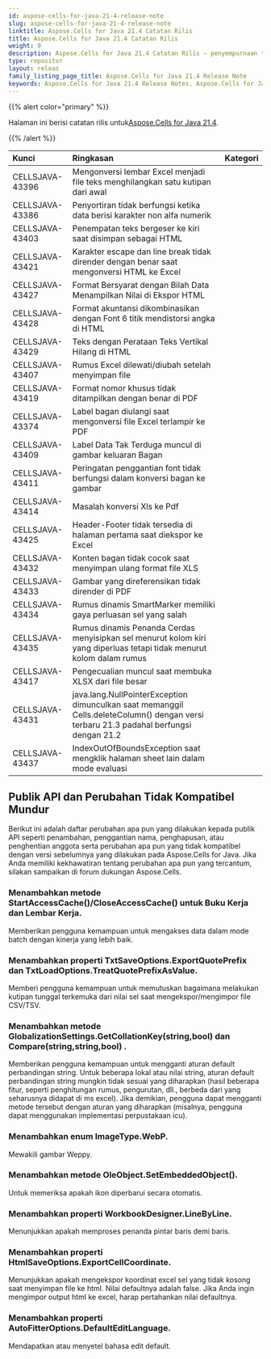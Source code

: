 ```yaml
---
id: aspose-cells-for-java-21-4-release-note
slug: aspose-cells-for-java-21-4-release-note
linktitle: Aspose.Cells for Java 21.4 Catatan Rilis
title: Aspose.Cells for Java 21.4 Catatan Rilis
weight: 9
description: Aspose.Cells for Java 21.4 Catatan Rilis – penyempurnaan terbaru, fitur baru, dan perbaikan
type: repositor
layout: releas
family_listing_page_title: Aspose.Cells for Java 21.4 Release Note
keywords: Aspose.Cells for Java 21.4 Release Notes, Aspose.Cells for Java 21.4 updates and fixe
---
```

{{% alert color="primary" %}}

 Halaman ini berisi catatan rilis untuk[Aspose.Cells for Java 21.4](https://releases.aspose.com/cells/java/new-releases/aspose.cells-for-java-21.4/).

{{% /alert %}}

|**Kunci**|**Ringkasan**|**Kategori**|
| :- | :- | :- |
|CELLSJAVA-43396|Mengonversi lembar Excel menjadi file teks menghilangkan satu kutipan dari awal|
|CELLSJAVA-43386|Penyortiran tidak berfungsi ketika data berisi karakter non alfa numerik|
|CELLSJAVA-43403|Penempatan teks bergeser ke kiri saat disimpan sebagai HTML|
|CELLSJAVA-43421|Karakter escape dan line break tidak dirender dengan benar saat mengonversi HTML ke Excel|
|CELLSJAVA-43427|Format Bersyarat dengan Bilah Data Menampilkan Nilai di Ekspor HTML|
|CELLSJAVA-43428| Format akuntansi dikombinasikan dengan Font 6 titik mendistorsi angka di HTML|
|CELLSJAVA-43429|Teks dengan Perataan Teks Vertikal Hilang di HTML|
|CELLSJAVA-43407|Rumus Excel dilewati/diubah setelah menyimpan file|
|CELLSJAVA-43419| Format nomor khusus tidak ditampilkan dengan benar di PDF|
|CELLSJAVA-43374|Label bagan diulangi saat mengonversi file Excel terlampir ke PDF|
|CELLSJAVA-43409| Label Data Tak Terduga muncul di gambar keluaran Bagan|
|CELLSJAVA-43411|Peringatan penggantian font tidak berfungsi dalam konversi bagan ke gambar|
|CELLSJAVA-43414|Masalah konversi Xls ke Pdf|
|CELLSJAVA-43425|Header-Footer tidak tersedia di halaman pertama saat diekspor ke Excel|
|CELLSJAVA-43432|Konten bagan tidak cocok saat menyimpan ulang format file XLS|
|CELLSJAVA-43433|Gambar yang direferensikan tidak dirender di PDF|
|CELLSJAVA-43434|Rumus dinamis SmartMarker memiliki gaya perluasan sel yang salah|
|CELLSJAVA-43435|Rumus dinamis Penanda Cerdas menyisipkan sel menurut kolom kiri yang diperluas tetapi tidak menurut kolom dalam rumus|
|CELLSJAVA-43417|Pengecualian muncul saat membuka XLSX dari file besar|
|CELLSJAVA-43431|java.lang.NullPointerException dimunculkan saat memanggil Cells.deleteColumn() dengan versi terbaru 21.3 padahal berfungsi dengan 21.2|
|CELLSJAVA-43437|IndexOutOfBoundsException saat mengklik halaman sheet lain dalam mode evaluasi|

##  **Publik API dan Perubahan Tidak Kompatibel Mundur**

Berikut ini adalah daftar perubahan apa pun yang dilakukan kepada publik API seperti penambahan, penggantian nama, penghapusan, atau penghentian anggota serta perubahan apa pun yang tidak kompatibel dengan versi sebelumnya yang dilakukan pada Aspose.Cells for Java. Jika Anda memiliki kekhawatiran tentang perubahan apa pun yang tercantum, silakan sampaikan di forum dukungan Aspose.Cells.

###  **Menambahkan metode StartAccessCache()/CloseAccessCache() untuk Buku Kerja dan Lembar Kerja.**

Memberikan pengguna kemampuan untuk mengakses data dalam mode batch dengan kinerja yang lebih baik.

###  **Menambahkan properti TxtSaveOptions.ExportQuotePrefix dan TxtLoadOptions.TreatQuotePrefixAsValue.**

Memberi pengguna kemampuan untuk memutuskan bagaimana melakukan kutipan tunggal terkemuka dari nilai sel saat mengekspor/mengimpor file CSV/TSV.

###  **Menambahkan metode GlobalizationSettings.GetCollationKey(string,bool) dan Compare(string,string,bool) .**

Memberikan pengguna kemampuan untuk mengganti aturan default perbandingan string. Untuk beberapa lokal atau nilai string, aturan default perbandingan string mungkin tidak sesuai yang diharapkan (hasil beberapa fitur, seperti penghitungan rumus, pengurutan, dll., berbeda dari yang seharusnya didapat di ms excel). Jika demikian, pengguna dapat mengganti metode tersebut dengan aturan yang diharapkan (misalnya, pengguna dapat menggunakan implementasi perpustakaan icu).

###  **Menambahkan enum ImageType.WebP.**

Mewakili gambar Weppy.

###  **Menambahkan metode OleObject.SetEmbeddedObject().**

Untuk memeriksa apakah ikon diperbarui secara otomatis.

###  **Menambahkan properti WorkbookDesigner.LineByLine.**

Menunjukkan apakah memproses penanda pintar baris demi baris.

###  **Menambahkan properti HtmlSaveOptions.ExportCellCoordinate.**

Menunjukkan apakah mengekspor koordinat excel sel yang tidak kosong saat menyimpan file ke html. Nilai defaultnya adalah false. Jika Anda ingin mengimpor output html ke excel, harap pertahankan nilai defaultnya.

###  **Menambahkan properti AutoFitterOptions.DefaultEditLanguage.**

Mendapatkan atau menyetel bahasa edit default.
